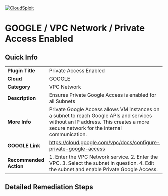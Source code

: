 [![CloudSploit](https://cloudsploit.com/img/logo-new-big-text-100.png "CloudSploit")](https://cloudsploit.com)

# GOOGLE / VPC Network / Private Access Enabled

## Quick Info

| | |
|-|-|
| **Plugin Title** | Private Access Enabled |
| **Cloud** | GOOGLE |
| **Category** | VPC Network |
| **Description** | Ensures Private Google Access is enabled for all Subnets |
| **More Info** | Private Google Access allows VM instances on a subnet to reach Google APIs and services without an IP address. This creates a more secure network for the internal communication. |
| **GOOGLE Link** | https://cloud.google.com/vpc/docs/configure-private-google-access |
| **Recommended Action** | 1. Enter the VPC Network service. 2. Enter the VPC. 3. Select the subnet in question. 4. Edit the subnet and enable Private Google Access. |

## Detailed Remediation Steps


